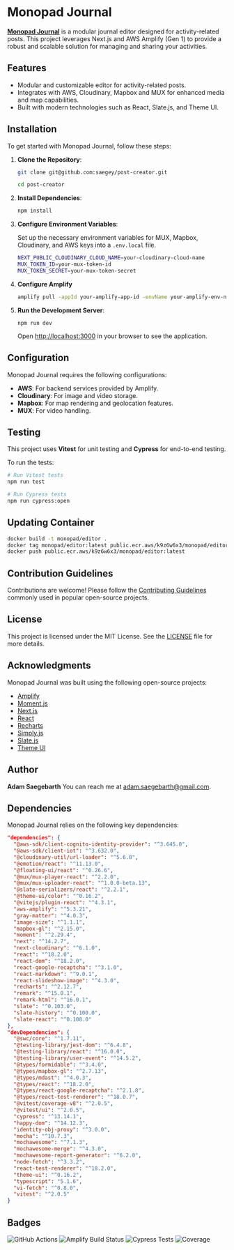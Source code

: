 # Monopad Journal

**[Monopad Journal](https://www.monopad.app/)** is a modular journal editor designed for activity-related posts. This project leverages Next.js and AWS Amplify (Gen 1) to provide a robust and scalable solution for managing and sharing your activities.

## Features

- Modular and customizable editor for activity-related posts.
- Integrates with AWS, Cloudinary, Mapbox and MUX for enhanced media and map capabilities.
- Built with modern technologies such as React, Slate.js, and Theme UI.

## Installation

To get started with Monopad Journal, follow these steps:

1. **Clone the Repository**:

   ```bash
   git clone git@github.com:saegey/post-creator.git

   cd post-creator
   ```

2. **Install Dependencies**:

   ```bash
   npm install
   ```

3. **Configure Environment Variables**:

   Set up the necessary environment variables for MUX, Mapbox, Cloudinary, and AWS keys into a `.env.local` file.

   ```bash
   NEXT_PUBLIC_CLOUDINARY_CLOUD_NAME=your-cloudinary-cloud-name
   MUX_TOKEN_ID=your-mux-token-id
   MUX_TOKEN_SECRET=your-mux-token-secret
   ```

4. **Configure Amplify**

   ```bash
   amplify pull -appId your-amplify-app-id -envName your-amplify-env-name
   ```

5. **Run the Development Server**:

   ```
   npm run dev
   ```

   Open [http://localhost:3000](http://localhost:3000) in your browser to see the application.

## Configuration

Monopad Journal requires the following configurations:

- **AWS**: For backend services provided by Amplify.
- **Cloudinary**: For image and video storage.
- **Mapbox**: For map rendering and geolocation features.
- **MUX**: For video handling.

## Testing

This project uses **Vitest** for unit testing and **Cypress** for end-to-end testing.

To run the tests:

```bash
# Run Vitest tests
npm run test

# Run Cypress tests
npm run cypress:open
```

## Updating Container

```bash
docker build -t monopad/editor .
docker tag monopad/editor:latest public.ecr.aws/k9z6w6x3/monopad/editor:latest
docker push public.ecr.aws/k9z6w6x3/monopad/editor:latest
```

## Contribution Guidelines

Contributions are welcome! Please follow the [Contributing Guidelines](https://github.com/nayafia/contributing-template) commonly used in popular open-source projects.

## License

This project is licensed under the MIT License. See the [LICENSE](LICENSE) file for more details.

## Acknowledgments

Monopad Journal was built using the following open-source projects:

- [Amplify](https://github.com/aws-amplify/amplify-js)
- [Moment.js](https://github.com/moment/moment)
- [Next.js](https://github.com/vercel/next.js)
- [React](https://github.com/facebook/react)
- [Recharts](https://github.com/recharts/recharts)
- [Simply.js](https://github.com/your-username/simply.js)
- [Slate.js](https://github.com/ianstormtaylor/slate)
- [Theme UI](https://github.com/system-ui/theme-ui)

## Author

**Adam Saegebarth**
You can reach me at [adam.saegebarth@gmail.com](mailto:adam.saegebarth@gmail.com).

## Dependencies

Monopad Journal relies on the following key dependencies:

```json
"dependencies": {
  "@aws-sdk/client-cognito-identity-provider": "^3.645.0",
  "@aws-sdk/client-iot": "^3.632.0",
  "@cloudinary-util/url-loader": "^5.6.0",
  "@emotion/react": "^11.13.0",
  "@floating-ui/react": "^0.26.6",
  "@mux/mux-player-react": "^2.2.0",
  "@mux/mux-uploader-react": "^1.0.0-beta.13",
  "@slate-serializers/react": "^2.2.1",
  "@theme-ui/color": "^0.16.2",
  "@vitejs/plugin-react": "^4.3.1",
  "aws-amplify": "^5.3.21",
  "gray-matter": "^4.0.3",
  "image-size": "^1.1.1",
  "mapbox-gl": "^2.15.0",
  "moment": "^2.29.4",
  "next": "^14.2.7",
  "next-cloudinary": "^6.1.0",
  "react": "^18.2.0",
  "react-dom": "^18.2.0",
  "react-google-recaptcha": "^3.1.0",
  "react-markdown": "^9.0.1",
  "react-slideshow-image": "^4.3.0",
  "recharts": "^2.12.7",
  "remark": "^15.0.1",
  "remark-html": "^16.0.1",
  "slate": "^0.103.0",
  "slate-history": "^0.100.0",
  "slate-react": "^0.108.0"
},
"devDependencies": {
  "@swc/core": "^1.7.11",
  "@testing-library/jest-dom": "^6.4.8",
  "@testing-library/react": "^16.0.0",
  "@testing-library/user-event": "^14.5.2",
  "@types/formidable": "^3.4.0",
  "@types/mapbox-gl": "^2.7.13",
  "@types/mdast": "^4.0.3",
  "@types/react": "^18.2.0",
  "@types/react-google-recaptcha": "^2.1.8",
  "@types/react-test-renderer": "^18.0.7",
  "@vitest/coverage-v8": "^2.0.5",
  "@vitest/ui": "^2.0.5",
  "cypress": "^13.14.1",
  "happy-dom": "^14.12.3",
  "identity-obj-proxy": "^3.0.0",
  "mocha": "^10.7.3",
  "mochawesome": "^7.1.3",
  "mochawesome-merge": "^4.3.0",
  "mochawesome-report-generator": "^6.2.0",
  "node-fetch": "^3.3.2",
  "react-test-renderer": "^18.2.0",
  "theme-ui": "^0.16.2",
  "typescript": "5.1.6",
  "vi-fetch": "^0.8.0",
  "vitest": "^2.0.5"
}
```

## Badges

![GitHub Actions](https://img.shields.io/github/actions/workflow/status/your-username/monopad-journal/ci.yml)
![Amplify Build Status](https://img.shields.io/amplify/build/your-app-id/branch)
![Cypress Tests](https://img.shields.io/cypress/status?branch=main)
![Coverage](https://img.shields.io/coverage/your-coverage-endpoint)
